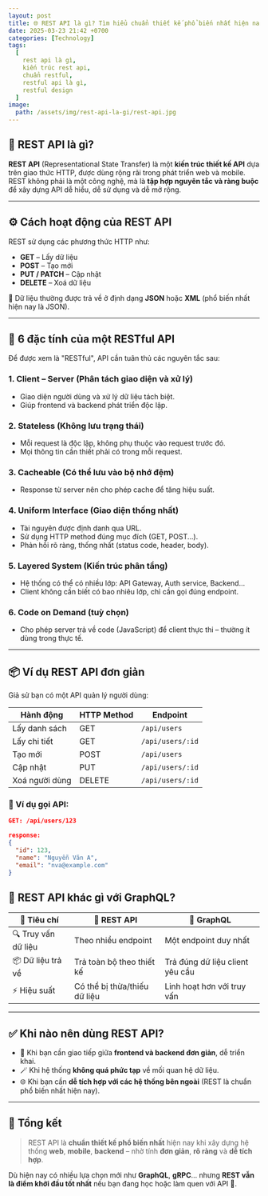 ```yaml
---
layout: post
title: 🌐 REST API là gì? Tìm hiểu chuẩn thiết kế phổ biến nhất hiện nay
date: 2025-03-23 21:42 +0700
categories: [Technology]
tags:
  [
    rest api là gì, 
    kiến trúc rest api, 
    chuẩn restful, 
    restful api là gì, 
    restful design
  ]
image:
  path: /assets/img/rest-api-la-gi/rest-api.jpg
---
```


## 🧠 REST API là gì?

**REST API** (Representational State Transfer) là một **kiến trúc thiết kế API** dựa trên giao thức HTTP, được dùng rộng rãi trong phát triển web và mobile. REST không phải là một công nghệ, mà là **tập hợp nguyên tắc và ràng buộc** để xây dựng API dễ hiểu, dễ sử dụng và dễ mở rộng.

---

## ⚙️ Cách hoạt động của REST API

REST sử dụng các phương thức HTTP như:

- **GET** – Lấy dữ liệu
- **POST** – Tạo mới
- **PUT / PATCH** – Cập nhật
- **DELETE** – Xoá dữ liệu

📌 Dữ liệu thường được trả về ở định dạng **JSON** hoặc **XML** (phổ biến nhất hiện nay là JSON).

---

## 📐 6 đặc tính của một RESTful API

Để được xem là "RESTful", API cần tuân thủ các nguyên tắc sau:

### 1. **Client – Server** (Phân tách giao diện và xử lý)
- Giao diện người dùng và xử lý dữ liệu tách biệt.
- Giúp frontend và backend phát triển độc lập.

### 2. **Stateless** (Không lưu trạng thái)
- Mỗi request là độc lập, không phụ thuộc vào request trước đó.
- Mọi thông tin cần thiết phải có trong mỗi request.

### 3. **Cacheable** (Có thể lưu vào bộ nhớ đệm)
- Response từ server nên cho phép cache để tăng hiệu suất.

### 4. **Uniform Interface** (Giao diện thống nhất)
- Tài nguyên được định danh qua URL.
- Sử dụng HTTP method đúng mục đích (GET, POST...).
- Phản hồi rõ ràng, thống nhất (status code, header, body).

### 5. **Layered System** (Kiến trúc phân tầng)
- Hệ thống có thể có nhiều lớp: API Gateway, Auth service, Backend...
- Client không cần biết có bao nhiêu lớp, chỉ cần gọi đúng endpoint.

### 6. **Code on Demand** (tuỳ chọn)
- Cho phép server trả về code (JavaScript) để client thực thi – thường ít dùng trong thực tế.

---

## 📦 Ví dụ REST API đơn giản

Giả sử bạn có một API quản lý người dùng:

| Hành động        | HTTP Method | Endpoint               |
|------------------|-------------|------------------------|
| Lấy danh sách    | GET         | `/api/users`           |
| Lấy chi tiết     | GET         | `/api/users/:id`       |
| Tạo mới          | POST        | `/api/users`           |
| Cập nhật         | PUT         | `/api/users/:id`       |
| Xoá người dùng   | DELETE      | `/api/users/:id`       |

### 🧪 Ví dụ gọi API:

```json
GET: /api/users/123

response:
{
  "id": 123,
  "name": "Nguyễn Văn A",
  "email": "nva@example.com"
}
```

## 🎯 REST API khác gì với GraphQL?

| 🧩 Tiêu chí         | 🔁 REST API                  | 🧠 GraphQL                        |
|---------------------|------------------------------|-----------------------------------|
| 🔍 Truy vấn dữ liệu | Theo nhiều endpoint          | Một endpoint duy nhất             |
| 📦 Dữ liệu trả về   | Trả toàn bộ theo thiết kế    | Trả đúng dữ liệu client yêu cầu   |
| ⚡ Hiệu suất         | Có thể bị thừa/thiếu dữ liệu | Linh hoạt hơn với truy vấn        |

---

## ✅ Khi nào nên dùng REST API?

- 🧭 Khi bạn cần giao tiếp giữa **frontend và backend đơn giản**, dễ triển khai.
- 🪄 Khi hệ thống **không quá phức tạp** về mối quan hệ dữ liệu.
- 🌐 Khi bạn cần **dễ tích hợp với các hệ thống bên ngoài** (REST là chuẩn phổ biến nhất hiện nay).

---

## 🧠 Tổng kết

> REST API là **chuẩn thiết kế phổ biến nhất** hiện nay khi xây dựng hệ thống **web**, **mobile**, **backend** – nhờ tính **đơn giản**, **rõ ràng** và **dễ tích hợp**.

Dù hiện nay có nhiều lựa chọn mới như **GraphQL**, **gRPC**… nhưng **REST vẫn là điểm khởi đầu tốt nhất** nếu bạn đang học hoặc làm quen với API 💪.